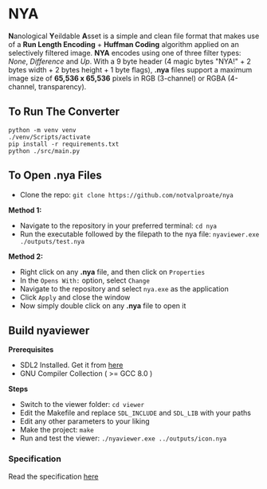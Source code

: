 # NYA

**N**anological **Y**eildable **A**sset is a simple and clean file format that makes use of a **Run Length Encoding** + **Huffman Coding** algorithm applied on an selectively filtered image. **NYA** encodes using one of three filter types: *None*, *Difference* and *Up*. With a 9 byte header (4 magic bytes "NYA!" + 2 bytes width + 2 bytes height + 1 byte flags), **.nya** files support a maximum image size of **65,536 x 65,536** pixels in RGB (3-channel) or RGBA (4-channel, transparency).

## To Run The Converter
```
python -m venv venv
./venv/Scripts/activate
pip install -r requirements.txt
python ./src/main.py
```
## To Open .nya Files
- Clone the repo: `git clone https://github.com/notvalproate/nya`

**Method 1:**
- Navigate to the repository in your preferred terminal: `cd nya`
- Run the executable followed by the filepath to the nya file: `nyaviewer.exe ./outputs/test.nya`

**Method 2:**
- Right click on any **.nya** file, and then click on `Properties`
- In the `Opens With:` option, select `Change`
- Navigate to the repository and select `nya.exe` as the application
- Click `Apply` and close the window
- Now simply double click on any **.nya** file to open it

## Build nyaviewer
**Prerequisites**
- SDL2 Installed. Get it from [here](https://github.com/libsdl-org/SDL/releases)
- GNU Compiler Collection ( >= GCC 8.0 )

**Steps**
- Switch to the viewer folder: `cd viewer`
- Edit the Makefile and replace `SDL_INCLUDE` and `SDL_LIB` with your paths
- Edit any other parameters to your liking
- Make the project: `make`
- Run and test the viewer: `./nyaviewer.exe ../outputs/icon.nya`
### Specification
Read the specification [here](https://github.com/user-attachments/files/17126200/NYA.IMAGE.FORMAT.SPECIFICATION.pdf)
